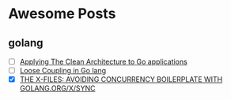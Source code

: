 # Awesome Posts  

## golang  
+ [ ] [Applying The Clean Architecture to Go applications](http://manuel.kiessling.net/2012/09/28/applying-the-clean-architecture-to-go-applications/)
+ [ ] [Loose Coupling in Go lang](https://8thlight.com/blog/javier-saldana/2015/02/06/loose-coupling-in-go-lang.html)  
+ [x] [THE X-FILES: AVOIDING CONCURRENCY BOILERPLATE WITH GOLANG.ORG/X/SYNC](htps://rodaine.com/2018/08/x-files-sync-golang/)